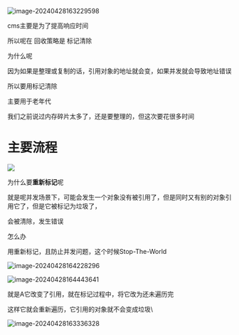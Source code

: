 ![image-20240428163229598](../../../../../AppData/Roaming/Typora/typora-user-images/image-20240428163229598.png)

cms主要是为了提高响应时间

所以呢在 回收策略是 标记清除

为什么呢

因为如果是整理或复制的话，引用对象的地址就会变，如果并发就会导致地址错误

所以要用标记清除

主要用于老年代

我们之前说过内存碎片太多了，还是要整理的，但这次要花很多时间



# 主要流程



![](../../../../../AppData/Roaming/Typora/typora-user-images/image-20240428163311152.png)

为什么要**重新标记**呢

就是呢并发场景下，可能会发生一个对象没有被引用了，但是同时又有别的对象引用它了，但是它被标记为垃圾了，

会被清除，发生错误

怎么办

用重新标记，且防止并发问题，这个时候Stop-The-World

![image-20240428164228296](../../../../../AppData/Roaming/Typora/typora-user-images/image-20240428164228296.png)

![image-20240428164443641](../../../../../AppData/Roaming/Typora/typora-user-images/image-20240428164443641.png)

就是A它改变了引用，就在标记过程中，将它改为还未遍历完

这样它就会重新遍历，它引用的对象就不会变成垃圾\

![image-20240428163336328](../../../../../AppData/Roaming/Typora/typora-user-images/image-20240428163336328.png)